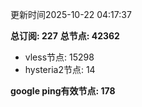 更新时间2025-10-22 04:17:37

**总订阅: 227**
**总节点: 42362**
- vless节点: 15298
- hysteria2节点: 14

**google ping有效节点: 178**
